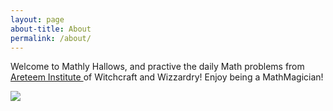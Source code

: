 ```yaml
---
layout: page
about-title: About
permalink: /about/
---
```


Welcome to Mathly Hallows, and practive the daily Math problems from <a href="http://www.areteem.org"> Areteem Institute </a> of Witchcraft and Wizzardry! Enjoy being a MathMagician!

<img src="../r/Areteem.JPG"/>
